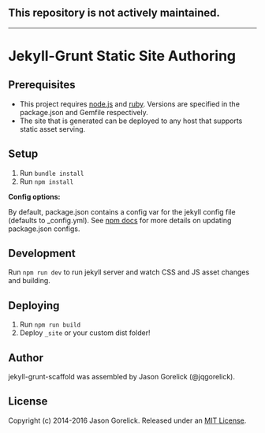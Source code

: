 ## This repository is not actively maintained.

--------

# Jekyll-Grunt Static Site Authoring

## Prerequisites

- This project requires [node.js](https://nodejs.org/en/) and [ruby](https://www.ruby-lang.org/en/). Versions are specified in the package.json and Gemfile respectively.
- The site that is generated can be deployed to any host that supports static asset serving.

## Setup
 
1. Run `bundle install`
2. Run `npm install`

**Config options:**

By default, package.json contains a config var for the jekyll config file (defaults to _config.yml). See [npm docs](https://docs.npmjs.com/misc/config#per-package-config-settings) for more details on updating package.json configs.

## Development

Run `npm run dev` to run jekyll server and watch CSS and JS asset changes and building.

## Deploying

1. Run `npm run build`
2. Deploy `_site` or your custom dist folder!

## Author

jekyll-grunt-scaffold was assembled by Jason Gorelick (@jqgorelick).

## License
Copyright (c) 2014-2016 Jason Gorelick. Released under an [MIT License](LICENSE.markdown).
